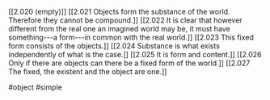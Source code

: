 
[[2.020 (empty)]]
[[2.021 Objects form the substance of the world. Therefore they cannot be compound.]]
[[2.022 It is clear that however different from the real one an imagined world may be, it must have something---a form---in common with the real world.]]
[[2.023 This fixed form consists of the objects.]]
[[2.024 Substance is what exists independently of what is the case.]]
[[2.025 It is form and content.]]
[[2.026 Only if there are objects can there be a fixed form of the world.]]
[[2.027 The fixed, the existent and the object are one.]]

#object #simple 